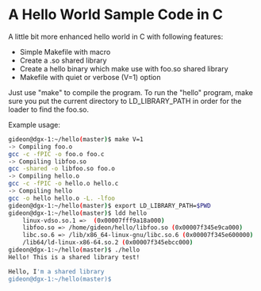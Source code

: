 # A Hello World Sample Code in C

A little bit more enhanced hello world in C with following features:
* Simple Makefile with macro
* Create a .so shared library
* Create a hello binary which make use with foo.so shared library
* Makefile with quiet or verbose (V=1) option

Just use "make" to compile the program.  To run the "hello" program, make sure you put the current directory to LD_LIBRARY_PATH in order for the loader to find the foo.so.


Example usage:
```bash
gideon@dgx-1:~/hello(master)$ make V=1
-> Compiling foo.o
gcc -c -fPIC -o foo.o foo.c
-> Compiling libfoo.so
gcc -shared -o libfoo.so foo.o
-> Compiling hello.o
gcc -c -fPIC -o hello.o hello.c
-> Compiling hello
gcc -o hello hello.o -L. -lfoo 
gideon@dgx-1:~/hello(master)$ export LD_LIBRARY_PATH=$PWD
gideon@dgx-1:~/hello(master)$ ldd hello
	linux-vdso.so.1 =>  (0x00007fff9a18a000)
	libfoo.so => /home/gideon/hello/libfoo.so (0x00007f345e9ca000)
	libc.so.6 => /lib/x86_64-linux-gnu/libc.so.6 (0x00007f345e600000)
	/lib64/ld-linux-x86-64.so.2 (0x00007f345ebcc000)
gideon@dgx-1:~/hello(master)$ ./hello 
Hello! This is a shared library test!

Hello, I'm a shared library
gideon@dgx-1:~/hello(master)$ 
```
